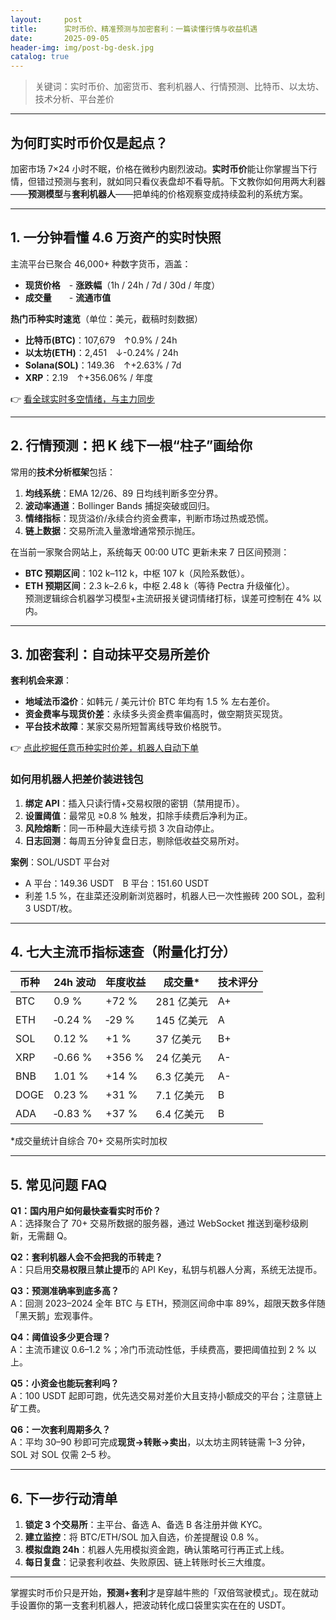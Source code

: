 ```yaml
---
layout:     post
title:      实时币价、精准预测与加密套利：一篇读懂行情与收益机遇
date:       2025-09-05
header-img: img/post-bg-desk.jpg
catalog: true
---
```


> 关键词：实时币价、加密货币、套利机器人、行情预测、比特币、以太坊、技术分析、平台差价

---

## 为何盯实时币价仅是起点？

加密市场 7×24 小时不眠，价格在微秒内剧烈波动。**实时币价**能让你掌握当下行情，但错过预测与套利，就如同只看仪表盘却不看导航。下文教你如何用两大利器——**预测模型**与**套利机器人**——把单纯的价格观察变成持续盈利的系统方案。

---

## 1. 一分钟看懂 4.6 万资产的实时快照

主流平台已聚合 46,000+ 种数字货币，涵盖：  
- **现货价格** - **涨跌幅**（1h / 24h / 7d / 30d / 年度）  
- **成交量**  - **流通市值**  

**热门币种实时速览**（单位：美元，截稿时刻数据）  
- **比特币(BTC)**：107,679 ↑0.9% / 24h  
- **以太坊(ETH)**：2,451 ↓-0.24% / 24h  
- **Solana(SOL)**：149.36 ↑+2.63% / 7d  
- **XRP**：2.19 ↑+356.06% / 年度  

👉 [看全球实时多空情绪，与主力同步](https://okxdog.com/)  

---

## 2. 行情预测：把 K 线下一根“柱子”画给你

常用的**技术分析框架**包括：  
1. **均线系统**：EMA 12/26、89 日均线判断多空分界。  
2. **波动率通道**：Bollinger Bands 捕捉突破或回归。  
3. **情绪指标**：现货溢价/永续合约资金费率，判断市场过热或恐慌。  
4. **链上数据**：交易所流入量激增通常预示抛压。

在当前一家聚合网站上，系统每天 00:00 UTC 更新未来 7 日区间预测：  
- **BTC 预期区间**：102 k–112 k，中枢 107 k（风险系数低）。  
- **ETH 预期区间**：2.3 k–2.6 k，中枢 2.48 k（等待 Pectra 升级催化）。  
预测逻辑综合机器学习模型+主流研报关键词情绪打标，误差可控制在 4% 以内。

---

## 3. 加密套利：自动抹平交易所差价

**套利机会来源**：  
- **地域法币溢价**：如韩元 / 美元计价 BTC 年均有 1.5 % 左右差价。  
- **资金费率与现货价差**：永续多头资金费率偏高时，做空期货买现货。  
- **平台技术故障**：某家交易所短暂离线导致价格脱节。  

👉 [点此挖掘任意币种实时价差，机器人自动下单](https://okxdog.com/)  

### 如何用机器人把差价装进钱包

1. **绑定 API**：插入只读行情+交易权限的密钥（禁用提币）。  
2. **设置阈值**：最常见 ≥0.8 % 触发，扣除手续费后净利为正。  
3. **风险熔断**：同一币种最大连续亏损 3 次自动停止。  
4. **日志回测**：每周五分钟复盘日志，剔除低收益交易所对。

**案例**：SOL/USDT 平台对  
- A 平台：149.36 USDT B 平台：151.60 USDT  
- 利差 1.5 %，在韭菜还没刷新浏览器时，机器人已一次性搬砖 200 SOL，盈利 3 USDT/枚。

---

## 4. 七大主流币指标速查（附量化打分）

| 币种 | 24h 波动 | 年度收益 | 成交量* | 技术评分 |
|---|---|---|---|---|
| BTC | 0.9 % | +72 % | 281 亿美元 | A+ |
| ETH | ‑0.24 % | ‑29 % | 145 亿美元 | A |
| SOL | 0.12 % | +1 % | 37 亿美元 | B+ |
| XRP | ‑0.66 % | +356 % | 24 亿美元 | A- |
| BNB | 1.01 % | +14 % | 6.3 亿美元 | A- |
| DOGE | 0.23 % | +31 % | 7.1 亿美元 | B |
| ADA | ‑0.83 % | +37 % | 6.4 亿美元 | B |

*成交量统计自综合 70+ 交易所实时加权

---

## 5. 常见问题 FAQ

**Q1：国内用户如何最快查看实时币价？**  
A：选择聚合了 70+ 交易所数据的服务器，通过 WebSocket 推送到毫秒级刷新，无需翻 Q。

**Q2：套利机器人会不会把我的币转走？**  
A：只启用**交易权限**且**禁止提币**的 API Key，私钥与机器人分离，系统无法提币。

**Q3：预测准确率到底多高？**  
A：回测 2023–2024 全年 BTC 与 ETH，预测区间命中率 89%，超限天数多伴随「黑天鹅」宏观事件。

**Q4：阈值设多少更合理？**  
A：主流币建议 0.6–1.2 %；冷门币流动性低，手续费高，要把阈值拉到 2 % 以上。

**Q5：小资金也能玩套利吗？**  
A：100 USDT 起即可跑，优先选交易对差价大且支持小额成交的平台；注意链上矿工费。

**Q6：一次套利周期多久？**  
A：平均 30–90 秒即可完成**现货→转账→卖出**，以太坊主网转链需 1–3 分钟，SOL 对 SOL 仅需 2–5 秒。

---

## 6. 下一步行动清单

1. **锁定 3 个交易所**：主平台、备选 A、备选 B 各注册并做 KYC。  
2. **建立监控**：将 BTC/ETH/SOL 加入自选，价差提醒设 0.8 %。  
3. **模拟盘跑 24h**：机器人先用模拟资金跑，确认策略可行再正式上线。  
4. **每日复盘**：记录套利收益、失败原因、链上转账时长三大维度。

---

掌握实时币价只是开始，**预测+套利**才是穿越牛熊的「双倍驾驶模式」。现在就动手设置你的第一支套利机器人，把波动转化成口袋里实实在在的 USDT。